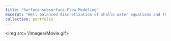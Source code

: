 ```yaml
---
title: "Surface-subsurface Flow Modeling"
excerpt: "Well balanced discretization of shallo water equations and their coupling with subsurface flow.<br/><img src='/images/SWExample.png'>"
collection: portfolio
---
```


<img src='/images/Movie.gif>
